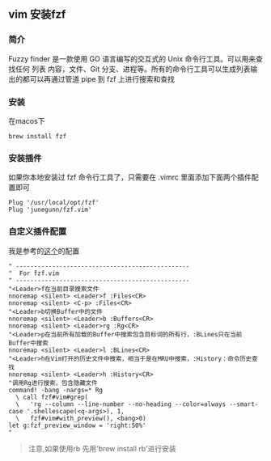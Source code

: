 ## vim 安装fzf

### 简介
Fuzzy finder 是一款使用 GO 语言编写的交互式的 Unix 命令行工具。可以用来查找任何 列表 内容，文件、Git 分支、进程等。所有的命令行工具可以生成列表输出的都可以再通过管道 pipe 到 fzf 上进行搜索和查找

### 安装

在macos下 
```
brew install fzf
```

### 安装插件

如果你本地安装过 fzf 命令行工具了，只需要在 .vimrc 里面添加下面两个插件配置即可

```
Plug '/usr/local/opt/fzf'
Plug 'junegunn/fzf.vim'
```

### 自定义插件配置

我是参考的[这个](https://github.com/wsgggws/my-neovim-configurations)的配置

```
" ------------------------------------------------
"  For fzf.vim
" ------------------------------------------------
"<Leader>f在当前目录搜索文件
nnoremap <silent> <Leader>f :Files<CR>
nnoremap <silent> <C-p> :Files<CR>
"<Leader>b切换Buffer中的文件
nnoremap <silent> <Leader>b :Buffers<CR>
nnoremap <silent> <Leader>rg :Rg<CR>
"<Leader>p在当前所有加载的Buffer中搜索包含目标词的所有行，:BLines只在当前Buffer中搜索
nnoremap <silent> <Leader>l :BLines<CR>
"<Leader>h在Vim打开的历史文件中搜索，相当于是在MRU中搜索，:History：命令历史查找
nnoremap <silent> <Leader>h :History<CR>
"调用Rg进行搜索，包含隐藏文件
command! -bang -nargs=* Rg
  \ call fzf#vim#grep(
  \   'rg --column --line-number --no-heading --color=always --smart-case '.shellescape(<q-args>), 1,
  \   fzf#vim#with_preview(), <bang>0)
let g:fzf_preview_window = 'right:50%'
"
```
> 注意,如果使用rb  先用'brew install rb'进行安装


